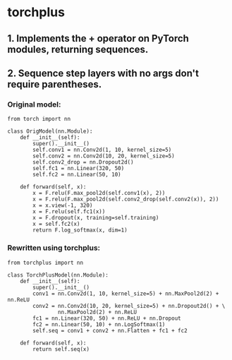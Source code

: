 # torchplus

## 1. Implements the + operator on PyTorch modules, returning sequences.
## 2. Sequence step layers with no args don't require parentheses.

### Original model:

```
from torch import nn

class OrigModel(nn.Module):
    def __init__(self):
        super().__init__()
        self.conv1 = nn.Conv2d(1, 10, kernel_size=5)
        self.conv2 = nn.Conv2d(10, 20, kernel_size=5)
        self.conv2_drop = nn.Dropout2d()
        self.fc1 = nn.Linear(320, 50)
        self.fc2 = nn.Linear(50, 10)

    def forward(self, x):
        x = F.relu(F.max_pool2d(self.conv1(x), 2))
        x = F.relu(F.max_pool2d(self.conv2_drop(self.conv2(x)), 2))
        x = x.view(-1, 320)
        x = F.relu(self.fc1(x))
        x = F.dropout(x, training=self.training)
        x = self.fc2(x)
        return F.log_softmax(x, dim=1)
```

### Rewritten using torchplus:

```
from torchplus import nn

class TorchPlusModel(nn.Module):
    def __init__(self):
        super().__init__()
        conv1 = nn.Conv2d(1, 10, kernel_size=5) + nn.MaxPool2d(2) + nn.ReLU
        conv2 = nn.Conv2d(10, 20, kernel_size=5) + nn.Dropout2d() + \
                nn.MaxPool2d(2) + nn.ReLU
        fc1 = nn.Linear(320, 50) + nn.ReLU + nn.Dropout
        fc2 = nn.Linear(50, 10) + nn.LogSoftmax(1)
        self.seq = conv1 + conv2 + nn.Flatten + fc1 + fc2

    def forward(self, x):
        return self.seq(x)
```
